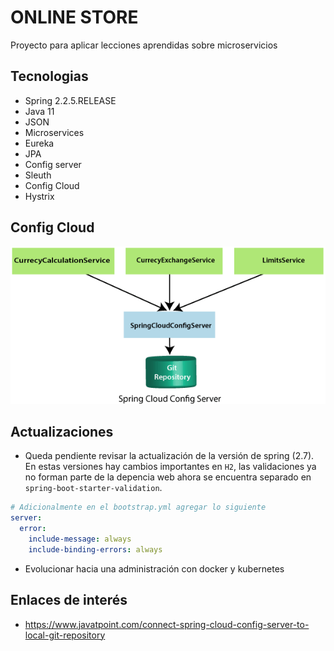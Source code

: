 # ONLINE STORE

Proyecto para aplicar lecciones aprendidas sobre microservicios

## Tecnologias

- Spring 2.2.5.RELEASE
- Java 11
- JSON
- Microservices
- Eureka
- JPA
- Config server
- Sleuth
- Config Cloud
- Hystrix

## Config Cloud

![](images/config-cloud.png)

## Actualizaciones

- Queda pendiente revisar la actualización de la versión de spring (2.7). En estas versiones hay cambios importantes en
  `H2`, las validaciones ya no forman parte de la depencia web ahora se encuentra separado
  en `spring-boot-starter-validation`.

````yaml
# Adicionalmente en el bootstrap.yml agregar lo siguiente
server:
  error:
    include-message: always
    include-binding-errors: always
````

- Evolucionar hacia una administración con docker y kubernetes

## Enlaces de interés

- https://www.javatpoint.com/connect-spring-cloud-config-server-to-local-git-repository